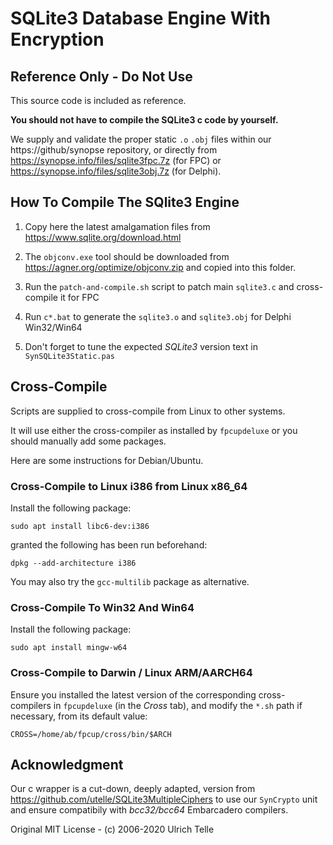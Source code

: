 # SQLite3 Database Engine With Encryption

## Reference Only - Do Not Use

This source code is included as reference.

**You should not have to compile the SQLite3 c code by yourself.**

We supply and validate the proper static `.o` `.obj` files within our https://github/synopse repository, or directly from https://synopse.info/files/sqlite3fpc.7z (for FPC) or https://synopse.info/files/sqlite3obj.7z (for Delphi).

## How To Compile The SQlite3 Engine

1. Copy here the latest amalgamation files from  https://www.sqlite.org/download.html

2. The `objconv.exe` tool should be downloaded from https://agner.org/optimize/objconv.zip and copied into this folder.

3. Run the `patch-and-compile.sh` script to patch main `sqlite3.c` and cross-compile it for FPC

4. Run `c*.bat` to generate the `sqlite3.o` and `sqlite3.obj` for Delphi Win32/Win64

5. Don't forget to tune the expected *SQLite3* version text in `SynSQLite3Static.pas`


## Cross-Compile

Scripts are supplied to cross-compile from Linux to other systems.

It will use either the cross-compiler as installed by `fpcupdeluxe` or you should manually add some packages.

Here are some instructions for Debian/Ubuntu.

### Cross-Compile to Linux i386 from Linux x86_64

Install the following package:

    sudo apt install libc6-dev:i386

granted the following has been run beforehand:

    dpkg --add-architecture i386

You may also try the `gcc-multilib` package as alternative.

### Cross-Compile To Win32 And Win64

Install the following package:

    sudo apt install mingw-w64

### Cross-Compile to Darwin / Linux ARM/AARCH64

Ensure you installed the latest version of the corresponding cross-compilers in `fpcupdeluxe` (in the *Cross* tab), and modify the `*.sh` path if necessary, from its default value:

    CROSS=/home/ab/fpcup/cross/bin/$ARCH 

## Acknowledgment

Our c wrapper is a cut-down, deeply adapted, version from https://github.com/utelle/SQLite3MultipleCiphers to use our `SynCrypto` unit and ensure compatibily with *bcc32/bcc64* Embarcadero compilers.

Original MIT License - (c) 2006-2020 Ulrich Telle 